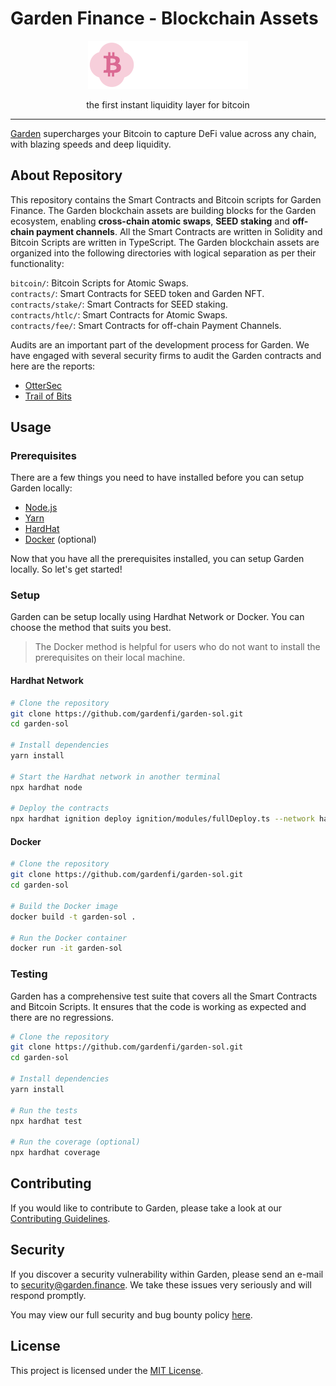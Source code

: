 # Garden Finance - Blockchain Assets

<div align="center">
    <img src="./.github/assets/garden_horizontal_white.svg" alt="GitKeeper logo" width="256px">
    <p>the first instant liquidity
layer for bitcoin</p>
</div>

---

[Garden](https://garden.finance) supercharges your Bitcoin to capture DeFi value across any chain, with blazing speeds and deep liquidity.

## About Repository

This repository contains the Smart Contracts and Bitcoin scripts for Garden Finance. The Garden blockchain assets are building blocks for the Garden ecosystem, enabling **cross-chain atomic swaps**, **SEED staking** and **off-chain payment channels**. All the Smart Contracts are written in Solidity and Bitcoin Scripts are written in TypeScript. The Garden blockchain assets are organized into the following directories with logical separation as per their functionality:

`bitcoin/`: Bitcoin Scripts for Atomic Swaps.  
`contracts/`: Smart Contracts for SEED token and Garden NFT.  
`contracts/stake/`: Smart Contracts for SEED staking.  
`contracts/htlc/`: Smart Contracts for Atomic Swaps.  
`contracts/fee/`: Smart Contracts for off-chain Payment Channels.

Audits are an important part of the development process for Garden. We have engaged with several security firms to audit the Garden contracts and here are the reports:

-   [OtterSec](https://github.com/catalogfi/audits/blob/main/OtterSec.pdf)
-   [Trail of Bits](https://github.com/catalogfi/audits/blob/main/TrailOfBits.pdf)

## Usage

### Prerequisites

There are a few things you need to have installed before you can setup Garden locally:

-   [Node.js](https://nodejs.org/en/download/)
-   [Yarn](https://yarnpkg.com/getting-started/install/)
-   [HardHat](https://hardhat.org/hardhat-runner/docs/getting-started/)
-   [Docker](https://docs.docker.com/get-docker/) (optional)

Now that you have all the prerequisites installed, you can setup Garden locally. So let's get started!

### Setup

Garden can be setup locally using Hardhat Network or Docker. You can choose the method that suits you best.

> The Docker method is helpful for users who do not want to install the prerequisites on their local machine.

#### Hardhat Network

```bash
# Clone the repository
git clone https://github.com/gardenfi/garden-sol.git
cd garden-sol

# Install dependencies
yarn install

# Start the Hardhat network in another terminal
npx hardhat node

# Deploy the contracts
npx hardhat ignition deploy ignition/modules/fullDeploy.ts --network hardhat --reset
```

#### Docker

```bash
# Clone the repository
git clone https://github.com/gardenfi/garden-sol.git
cd garden-sol

# Build the Docker image
docker build -t garden-sol .

# Run the Docker container
docker run -it garden-sol
```

### Testing

Garden has a comprehensive test suite that covers all the Smart Contracts and Bitcoin Scripts. It ensures that the code is working as expected and there are no regressions.

```bash
# Clone the repository
git clone https://github.com/gardenfi/garden-sol.git
cd garden-sol

# Install dependencies
yarn install

# Run the tests
npx hardhat test

# Run the coverage (optional)
npx hardhat coverage
```

## Contributing

If you would like to contribute to Garden, please take a look at our [Contributing Guidelines](./CONTRIBUTING.md).

## Security

If you discover a security vulnerability within Garden, please send an e-mail to [security@garden.finance](mailto:security@garden.finance). We take these issues very seriously and will respond promptly.

You may view our full security and bug bounty policy [here](https://docs.garden.finance/home/security/bug-bounty).

## License

This project is licensed under the [MIT License](./LICENSE).

